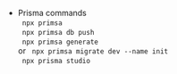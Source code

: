 - Prisma commands  
``` npx primsa```  
``` npx primsa db push```  
``` npx primsa generate```  
or ``` npx primsa migrate dev --name init```  
``` npx prisma studio```